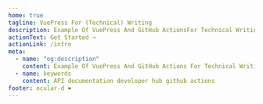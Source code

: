 ```yaml
---
home: true
tagline: VuePress For (Technical) Writing
description: Example Of VuePress And GitHub ActionsFor Technical Writing
actionText: Get Started →
actionLink: /intro
meta:
  - name: "og:description"
    content: Example Of VuePress And GitHub Actions For Technical Writing
  - name: keywords
    content: API documentation developer hub github actions
footer: ocular-d ❤️
---
```


<div style="text-align: center">
  <Bit/>
</div>

<b-features :summary="true"/>

<b-action-link to="/intro" text="Learn more" :primary="false"/>
